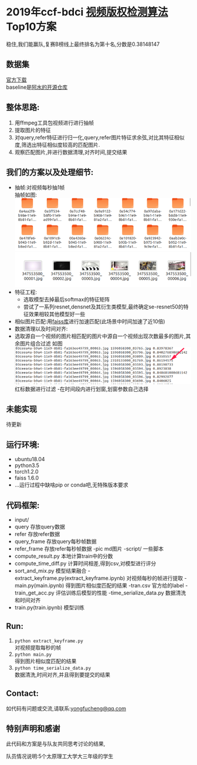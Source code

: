 # 2019年ccf-bdci [视频版权检测算法](https://www.datafountain.cn/competitions/354) Top10方案

稳住,我们能赢队,复赛B榜线上最终排名为第十名,分数是0.38148147

## 数据集
[官方下载](https://www.datafountain.cn/competitions/354/datasets)  
baseline是[阿水的开源仓库](https://github.com/finlay-liu/kaggle_public/tree/master/CCF2019-%E8%A7%86%E9%A2%91%E7%89%88%E6%9D%83%E6%A3%80%E6%B5%8B%E7%AE%97%E6%B3%95)

## 整体思路:
1. 用ffmpeg工具包视频进行进行抽帧
2. 提取图片的特征
3. 对query,refer特征进行归一化,query,refer图片特征求余弦,对比其特征相似度,筛选出特征相似度较高的匹配图片.
4. 观察匹配图片,并进行数据清理,对齐时间,提交结果

## 我们的方案以及处理细节:  
- 抽帧:对视频每秒抽1帧  
抽帧如图:
![](./pic/1.png)
![](./pic/2.png)
- 特征工程:
    - 选取模型去掉最后softmax的特征矩阵
    - 尝试了一系列resnet,densnet及其衍生类模型,最终确定se-resnet50的特征效果相较其他模型好一些
-   相似图片匹配:用[faiss库](https://github.com/facebookresearch/faiss)进行加速匹配(此场景中时间加速了近10倍)
- 数据清理以及时间对齐:
 -  选取源自一个视频的图片相匹配的图片中源自一个视频出现次数最多的图片,其余图片组合过滤
 如图![](./pic/3.png)红标数据进行过滤
 -在时间段内进行划窗,划窗参数自己选择

 ## 未能实现
   待更新

## 运行环境:
- ubuntu18.04
- python3.5
- torch1.2.0
- faiss 1.6.0
- ...运行过程中缺啥pip or conda吧,无特殊版本要求

## 代码框架:
- input/
 - query 存放query数据
 - refer  存放refer数据
 - query_frame 存放query每秒帧数据
 - refer_frame 存放refer每秒帧数据
-pic md图片
-script/  一些脚本
 - compute_result.py 本地计算train中的分数
 - compute_time_diff.py 计算时间相差,得到csv,对模型进行评分
 - sort_and_mix.py 模型结果融合
-extract_keyframe.py(extract_keyframe.ipynb) 对视频每秒的帧进行提取
-main.py(main.ipynb) 得到图片相似度匹配的结果
-tran.csv 官方给的label
-train_get_acc.py   评估训练后模型的性能
-time_serialize_data.py 数据清洗和时间对齐
- train.py(train.ipynb) 模型训练

## Run:
1. `python extract_keyframe.py`  
对视频提取每秒的帧
2. `python main.py`  
得到图片相似度匹配的结果
3. `python time_serialize_data.py`  
数据清洗,时间对齐,并且得到要提交的结果

## Contact:
如代码有问题或交流,请联系:yongfucheng@qq.com


## 特别声明和感谢
此代码和方案是与队友共同思考讨论的结果,

队员情况说明:5个太原理工大学大三年级的学生
